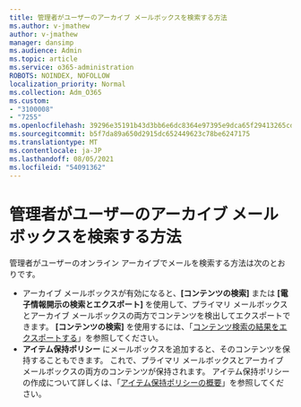 ```yaml
---
title: 管理者がユーザーのアーカイブ メールボックスを検索する方法
ms.author: v-jmathew
author: v-jmathew
manager: dansimp
ms.audience: Admin
ms.topic: article
ms.service: o365-administration
ROBOTS: NOINDEX, NOFOLLOW
localization_priority: Normal
ms.collection: Adm_O365
ms.custom:
- "3100008"
- "7255"
ms.openlocfilehash: 39296e35191b43d3bb6e6dc8364e97395e9dca65f29413265cd5e7ef8a87828e
ms.sourcegitcommit: b5f7da89a650d2915dc652449623c78be6247175
ms.translationtype: MT
ms.contentlocale: ja-JP
ms.lasthandoff: 08/05/2021
ms.locfileid: "54091362"
---
```

# <a name="how-admins-can-search-a-users-archive-mailbox"></a>管理者がユーザーのアーカイブ メールボックスを検索する方法

管理者がユーザーのオンライン アーカイブでメールを検索する方法は次のとおりです。

* アーカイブ メールボックスが有効になると、**[コンテンツの検索]** または **[電子情報開示の検索とエクスポート]** を使用して、プライマリ メールボックスとアーカイブ メールボックスの両方でコンテンツを検出してエクスポートできます。 **[コンテンツの検索]** を使用するには、「[コンテンツ検索の結果をエクスポートする](https://docs.microsoft.com/office365/securitycompliance/export-search-results)」を参照してください。
* **アイテム保持ポリシー** にメールボックスを追加すると、そのコンテンツを保持することもできます。 これで、プライマリ メールボックスとアーカイブ メールボックスの両方のコンテンツが保持されます。 アイテム保持ポリシーの作成について詳しくは、「[アイテム保持ポリシーの概要](https://docs.microsoft.com/office365/securitycompliance/retention-policies)」を参照してください。
